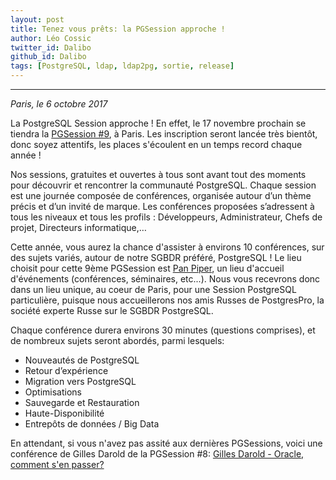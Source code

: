 ```yaml
---
layout: post
title: Tenez vous prêts: la PGSession approche ! 
author: Léo Cossic
twitter_id: Dalibo
github_id: Dalibo
tags: [PostgreSQL, ldap, ldap2pg, sortie, release]
---
```


---
*Paris, le 6 octobre 2017*

La PostgreSQL Session approche ! En effet, le 17 novembre prochain se tiendra la [PGSession #9](http://www.postgresql-sessions.org/9/start), à Paris. Les inscription seront lancée très bientôt, donc soyez attentifs, les places s'écoulent en un temps record chaque année !

<!--MORE-->

Nos sessions, gratuites et ouvertes à tous sont avant tout des moments pour découvrir et rencontrer la communauté PostgreSQL. Chaque session est une journée composée de conférences, organisée autour d’un thème précis et d’un invité de marque. Les conférences proposées s’adressent à tous les niveaux et tous les profils : Développeurs, Administrateur, Chefs de projet, Directeurs informatique,…

Cette année, vous aurez la chance d'assister à environs 10 conférences, sur des sujets variés, autour de notre SGBDR préféré, PostgreSQL ! Le lieu choisit pour cette 9ème PGSession est [Pan Piper](http://www.pan-piper.com/), un lieu d'accueil d'événements (conférences, séminaires, etc...). Nous vous recevrons donc dans un lieu unique, au coeur de Paris, pour une Session PostgreSQL particulière, puisque nous accueillerons nos amis Russes de PostgresPro, la société experte Russe sur le SGBDR PostgreSQL.

Chaque conférence durera environs 30 minutes (questions comprises), et de nombreux sujets seront abordés, parmi lesquels:

  * Nouveautés de PostgreSQL
  * Retour d’expérience
  * Migration vers PostgreSQL
  * Optimisations
  * Sauvegarde et Restauration
  * Haute-Disponibilité
  * Entrepôts de données / Big Data

En attendant, si vous n'avez pas assité aux dernières PGSessions, voici une conférence de Gilles Darold de la PGSession #8: [Gilles Darold - Oracle, comment s'en passer?](https://www.youtube.com/watch?v=AYeQ2loAFaM)




